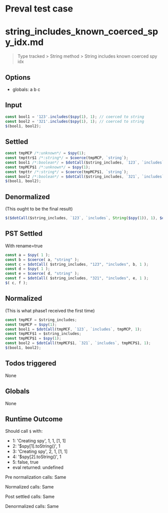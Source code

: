 # Preval test case

# string_includes_known_coerced_spy_idx.md

> Type tracked > String method > String includes known coerced spy idx

## Options

- globals: a b c

## Input

`````js filename=intro
const bool1 = '123'.includes($spy(1), 1); // coerced to string
const bool2 = '321'.includes($spy(1), 1); // coerced to string
$(bool1, bool2);
`````


## Settled


`````js filename=intro
const tmpMCP /*:unknown*/ = $spy(1);
const tmpttr$1 /*:string*/ = $coerce(tmpMCP, `string`);
const bool1 /*:boolean*/ = $dotCall($string_includes, `123`, `includes`, tmpttr$1, 1);
const tmpMCP$1 /*:unknown*/ = $spy(1);
const tmpttr /*:string*/ = $coerce(tmpMCP$1, `string`);
const bool2 /*:boolean*/ = $dotCall($string_includes, `321`, `includes`, tmpttr, 1);
$(bool1, bool2);
`````


## Denormalized
(This ought to be the final result)

`````js filename=intro
$($dotCall($string_includes, `123`, `includes`, String($spy(1)), 1), $dotCall($string_includes, `321`, `includes`, String($spy(1)), 1));
`````


## PST Settled
With rename=true

`````js filename=intro
const a = $spy( 1 );
const b = $coerce( a, "string" );
const c = $dotCall( $string_includes, "123", "includes", b, 1 );
const d = $spy( 1 );
const e = $coerce( d, "string" );
const f = $dotCall( $string_includes, "321", "includes", e, 1 );
$( c, f );
`````


## Normalized
(This is what phase1 received the first time)

`````js filename=intro
const tmpMCF = $string_includes;
const tmpMCP = $spy(1);
const bool1 = $dotCall(tmpMCF, `123`, `includes`, tmpMCP, 1);
const tmpMCF$1 = $string_includes;
const tmpMCP$1 = $spy(1);
const bool2 = $dotCall(tmpMCF$1, `321`, `includes`, tmpMCP$1, 1);
$(bool1, bool2);
`````


## Todos triggered


None


## Globals


None


## Runtime Outcome


Should call `$` with:
 - 1: 'Creating spy', 1, 1, [1, 1]
 - 2: '$spy[1].toString()', 1
 - 3: 'Creating spy', 2, 1, [1, 1]
 - 4: '$spy[2].toString()', 1
 - 5: false, true
 - eval returned: undefined

Pre normalization calls: Same

Normalized calls: Same

Post settled calls: Same

Denormalized calls: Same
